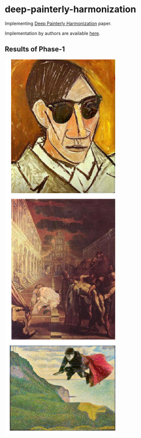 # deep-painterly-harmonization

Implementing <a href="https://arxiv.org/pdf/1804.03189.pdf">Deep Painterly Harmonization</a> paper.

Implementation by authors are available <a href="https://github.com/luanfujun/deep-painterly-harmonization">here</a>.

## Results of Phase-1
<img src="Results/Phase-1/out_1.png" width="350"/>
<img src="Results/Phase-1/out_2.png" width="350"/>
<img src="Results/Phase-1/out_3.png" width="350"/>
